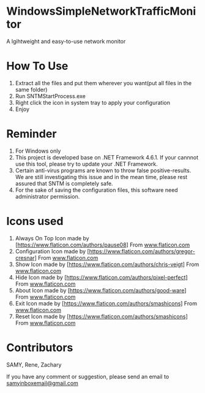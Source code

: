 # WindowsSimpleNetworkTrafficMonitor
A lgihtweight and easy-to-use network monitor

# How To Use
1. Extract all the files and put them wherever you want(put all files in the same folder)
2. Run SNTMStartProcess.exe
3. Right click the icon in system tray to apply your configuration
4. Enjoy

# Reminder
1. For Windows only
2. This project is developed base on .NET Framework 4.6.1. If your cannnot use this tool, please try to update your .NET Framework.
3. Certain anti-virus programs are known to throw false positive-results. We are still investigating this issue and in the mean time, please rest assured that SNTM is completely safe.
4. For the sake of saving the configuration files, this software need administrator permission.

# Icons used
1. Always On Top Icon made by [https://www.flaticon.com/authors/pause08] From www.flaticon.com
2. Configuration Icon made by [https://www.flaticon.com/authors/gregor-cresnar] From www.flaticon.com
3. Show Icon made by [https://www.flaticon.com/authors/chris-veigt] From www.flaticon.com
4. Hide Icon made by [https://www.flaticon.com/authors/pixel-perfect] From www.flaticon.com
5. About Icon made by [https://www.flaticon.com/authors/good-ware] From www.flaticon.com
6. Exit Icon made by [https://www.flaticon.com/authors/smashicons] From www.flaticon.com
7. Reset Icon made by [https://www.flaticon.com/authors/smashicons] From www.flaticon.com

# Contributors
SAMY,
Rene,
Zachary

If you have any comment or suggestion, please send an email to samyinboxemail@gmail.com
